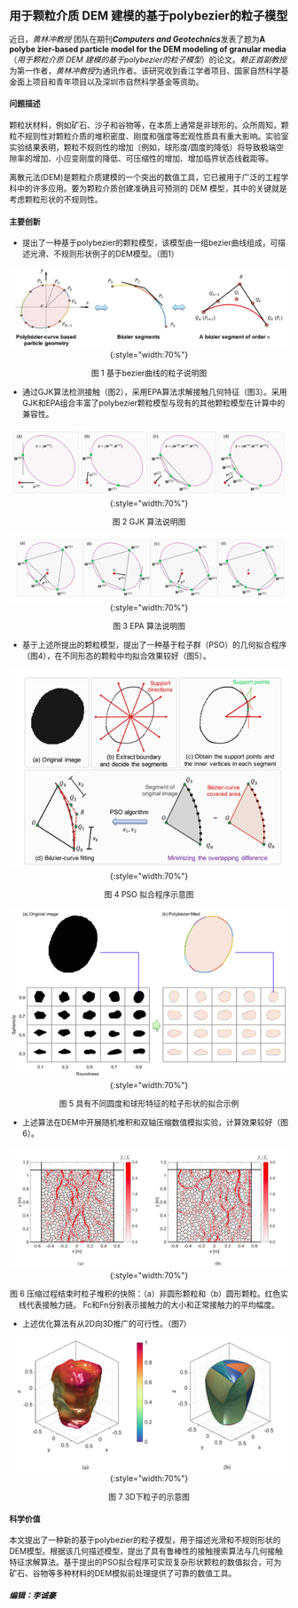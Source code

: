 ## 用于颗粒介质 DEM 建模的基于polybezier的粒子模型

近日，*黄林冲教授* 团队在期刊***Computers and Geotechnics***发表了题为**A polybe  ́zier-based particle model for the DEM modeling of granular media**（*用于颗粒介质 DEM 建模的基于polybezier的粒子模型*）的论文。*赖正首副教授*为第一作者，*黄林冲教授*为通讯作者。该研究收到香江学者项目、国家自然科学基金面上项目和青年项目以及深圳市自然科学基金等资助。

#### 问题描述

颗粒状材料，例如矿石、沙子和谷物等，在本质上通常是非球形的。众所周知，颗粒不规则性对颗粒介质的堆积密度、刚度和强度等宏观性质具有重大影响。实验室实验结果表明，颗粒不规则性的增加（例如，球形度/圆度的降低）将导致极端空隙率的增加、小应变刚度的降低、可压缩性的增加、增加临界状态线截距等。

离散元法(DEM)是颗粒介质建模的一个突出的数值工具，它已被用于广泛的工程学科中的许多应用。要为颗粒介质创建准确且可预测的 DEM 模型，其中的关键就是考虑颗粒形状的不规则性。

#### 主要创新

- 提出了一种基于polybezier的颗粒模型，该模型由一组bezier曲线组成，可描述光滑、不规则形状例子的DEM模型。（图1）

<center>

![workflow](fig-1.png){:style="width:70%"}

图 1 基于bezier曲线的粒子说明图

</center>

- 通过GJK算法检测接触（图2），采用EPA算法求解接触几何特征（图3）。采用GJK和EPA组合丰富了polybezier颗粒模型与现有的其他颗粒模型在计算中的兼容性。

<center>

![workflow](fig-2.png){:style="width:70%"}

图 2 GJK 算法说明图

![workflow](fig-3.png){:style="width:70%"}

图 3 EPA 算法说明图

</center>

- 基于上述所提出的颗粒模型，提出了一种基于粒子群（PSO）的几何拟合程序（图4），在不同形态的颗粒中均拟合效果较好（图5）。

<center>

![image text](fig-4.png){:style="width:70%"}

图 4 PSO 拟合程序示意图

![image text](fig-5.png){:style="width:70%"}

图 5 具有不同圆度和球形特征的粒子形状的拟合示例

</center>

- 上述算法在DEM中开展随机堆积和双轴压缩数值模拟实验，计算效果较好（图6）。

<center>

![image text](fig-6.png){:style="width:70%"}

图 6 压缩过程结束时粒子堆积的快照：（a）非圆形颗粒和（b）圆形颗粒。红色实线代表接触力链。 Fc和Fn分别表示接触力的大小和正常接触力的平均幅度。

</center>

- 上述优化算法有从2D向3D推广的可行性。（图7）

<center>

![image text](fig-7.png){:style="width:70%"}

图 7 3D下粒子的示意图

</center>

#### 科学价值

本文提出了一种新的基于polybezier的粒子模型，用于描述光滑和不规则形状的DEM模型。根据该几何描述模型，提出了具有鲁棒性的接触搜索算法与几何接触特征求解算法。基于提出的PSO拟合程序可实现复杂形状颗粒的数值拟合，可为矿石、谷物等多种材料的DEM模拟前处理提供了可靠的数值工具。

##### 编辑：李诚豪